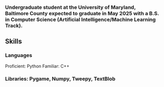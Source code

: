 ### Undergraduate student at the University of Maryland, Baltimore County expected to graduate in May 2025 with a B.S. in Computer Science (Artificial Intelligence/Machine Learning Track).
## Skills
### Languages
Proficient: Python
Familiar: C++
### Libraries: Pygame, Numpy, Tweepy, TextBlob


<!--
**nishithsoni/nishithsoni** is a ✨ _special_ ✨ repository because its `README.md` (this file) appears on your GitHub profile.

Here are some ideas to get you started:

- 🔭 I’m currently working on ...
- 🌱 I’m currently learning ...
- 👯 I’m looking to collaborate on ...
- 🤔 I’m looking for help with ...
- 💬 Ask me about ...
- 📫 How to reach me: ...
- 😄 Pronouns: ...
- ⚡ Fun fact: ...
-->
